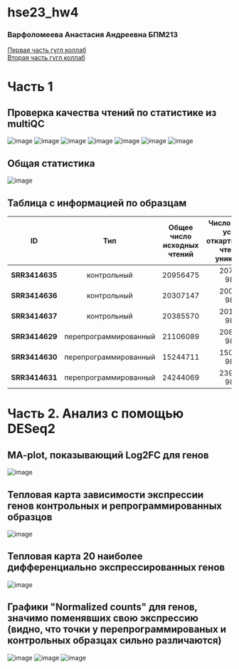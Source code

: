 # hse23_hw4
### Варфоломеева Анастасия Андреевна БПМ213

[Первая часть гугл коллаб](https://colab.research.google.com/drive/1gAaUKGFxsyrJ3eGj2fRzzaPBw2W8hLkK?usp=sharing)\
[Вторая часть гугл коллаб](https://colab.research.google.com/drive/1JdXfm1LlRAJmDTcI97GUdiwJGVjhwvw8?usp=sharing)


# Часть 1

## Проверка качества чтений по статистике из multiQC

![image](https://github.com/switerElly/hse23_hw4/blob/main/img/general_stats_table.png)
![image](https://github.com/switerElly/hse23_hw4/blob/main/img/2.png)
![image](https://github.com/switerElly/hse23_hw4/blob/main/img/3.png)
![image](https://github.com/switerElly/hse23_hw4/blob/main/img/4.png)
![image](https://github.com/switerElly/hse23_hw4/blob/main/img/5.png)
![image](https://github.com/switerElly/hse23_hw4/blob/main/img/6.png)
![image](https://github.com/switerElly/hse23_hw4/blob/main/img/7.png)


## Общая статистика
![image](https://github.com/switerElly/hse23_hw4/blob/main/img/8.png)


## Таблица с информацией по образцам  
| ID | Тип | Общее число исходных чтений | Число и процент успешно откартированных чтений (не уникальные) | Число и процент успешно откартированных чтений (уникальные) | Общее число чтений, попавших на гены |
|----------|:----------:|:----------------:|:----------------:|:----------------:|:----------------:|
| **SRR3414635** | контрольный | 20956475  | 20715476, 98.85% | 18637053, 87.1% | 16463013 |
| **SRR3414636** | контрольный | 20307147  | 20073615, 98.85% | 18032679, 86.5% | 15942667 |
| **SRR3414637** | контрольный | 20385570  | 20149097, 98.84% | 18043406, 86.3% | 15914380 |
| **SRR3414629** | перепрограммированный | 21106089  | 20863369, 98.86% | 18573565, 88.0% | 16224313 |
| **SRR3414630** | перепрограммированный | 15244711  | 15077019, 98.90% | 13320505, 87.8% | 11583775 |
| **SRR3414631** | перепрограммированный | 24244069  | 23965262, 98.85% | 21159606, 87.5% | 18613501 |

# Часть 2. Анализ с помощью DESeq2

## MA-plot, показывающий Log2FC для генов  
![image](https://github.com/switerElly/hse23_hw4/blob/main/img/10.png)

## Тепловая карта зависимости экспрессии генов контрольных и репрограммированных образцов
![image](https://github.com/switerElly/hse23_hw4/blob/main/img/9.png)

## Тепловая карта 20 наиболее дифференциально экспрессированных генов
![image](https://github.com/switerElly/hse23_hw4/blob/main/img/11.png)

## Графики "Normalized counts" для генов, значимо поменявших свою экспрессию (видно, что точки у перепрограммированых и контрольных образцах сильно различаются)
![image](https://github.com/switerElly/hse23_hw4/blob/main/img/12.png)
![image](https://github.com/switerElly/hse23_hw4/blob/main/img/13.png)
![image](https://github.com/switerElly/hse23_hw4/blob/main/img/14.png)
